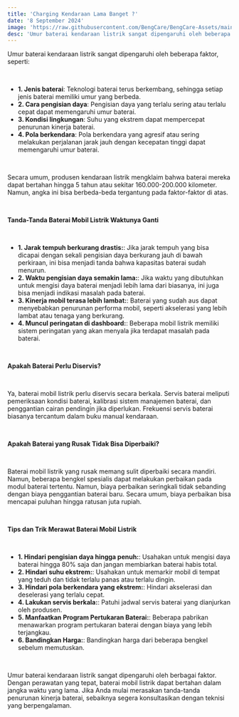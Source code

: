 ```yaml
---
title: 'Charging Kendaraan Lama Banget ?'
date: '8 September 2024'
image: 'https://raw.githubusercontent.com/BengCare/BengCare-Assets/main/articles/4/baterai.png'
desc: 'Umur baterai kendaraan listrik sangat dipengaruhi oleh beberapa faktor, seperti: Jenis baterai: Teknologi baterai terus berkembang, sehingga setiap jenis baterai memiliki umur yang berbeda.'
---
```


Umur baterai kendaraan listrik sangat dipengaruhi oleh beberapa faktor, seperti:

&nbsp;&nbsp;

- **1. Jenis baterai**: Teknologi baterai terus berkembang, sehingga setiap jenis baterai memiliki umur yang berbeda.
- **2. Cara pengisian daya**: Pengisian daya yang terlalu sering atau terlalu cepat dapat memengaruhi umur baterai.
- **3. Kondisi lingkungan**: Suhu yang ekstrem dapat mempercepat penurunan kinerja baterai.
- **4. Pola berkendara**: Pola berkendara yang agresif atau sering melakukan perjalanan jarak jauh dengan kecepatan tinggi dapat memengaruhi umur baterai.

&nbsp;&nbsp;

Secara umum, produsen kendaraan listrik mengklaim bahwa baterai mereka dapat bertahan hingga 5 tahun atau sekitar 160.000-200.000 kilometer. Namun, angka ini bisa berbeda-beda tergantung pada faktor-faktor di atas.

&nbsp;&nbsp;

**Tanda-Tanda Baterai Mobil Listrik Waktunya Ganti**

&nbsp;&nbsp;

- **1. Jarak tempuh berkurang drastis:**: Jika jarak tempuh yang bisa dicapai dengan sekali pengisian daya berkurang jauh di bawah perkiraan, ini bisa menjadi tanda bahwa kapasitas baterai sudah menurun.
- **2. Waktu pengisian daya semakin lama:**: Jika waktu yang dibutuhkan untuk mengisi daya baterai menjadi lebih lama dari biasanya, ini juga bisa menjadi indikasi masalah pada baterai.
- **3. Kinerja mobil terasa lebih lambat:**: Baterai yang sudah aus dapat menyebabkan penurunan performa mobil, seperti akselerasi yang lebih lambat atau tenaga yang berkurang.
- **4. Muncul peringatan di dashboard:**: Beberapa mobil listrik memiliki sistem peringatan yang akan menyala jika terdapat masalah pada baterai.

&nbsp;&nbsp;

**Apakah Baterai Perlu Diservis?**

&nbsp;&nbsp;

Ya, baterai mobil listrik perlu diservis secara berkala. Servis baterai meliputi pemeriksaan kondisi baterai, kalibrasi sistem manajemen baterai, dan penggantian cairan pendingin jika diperlukan. Frekuensi servis baterai biasanya tercantum dalam buku manual kendaraan.

&nbsp;&nbsp;

**Apakah Baterai yang Rusak Tidak Bisa Diperbaiki?**

&nbsp;&nbsp;

Baterai mobil listrik yang rusak memang sulit diperbaiki secara mandiri. Namun, beberapa bengkel spesialis dapat melakukan perbaikan pada modul baterai tertentu. Namun, biaya perbaikan seringkali tidak sebanding dengan biaya penggantian baterai baru. Secara umum, biaya perbaikan bisa mencapai puluhan hingga ratusan juta rupiah.

&nbsp;&nbsp;

**Tips dan Trik Merawat Baterai Mobil Listrik**

&nbsp;&nbsp;

- **1. Hindari pengisian daya hingga penuh:**: Usahakan untuk mengisi daya baterai hingga 80% saja dan jangan membiarkan baterai habis total.
- **2. Hindari suhu ekstrem:**: Usahakan untuk memarkir mobil di tempat yang teduh dan tidak terlalu panas atau terlalu dingin.
- **3. Hindari pola berkendara yang ekstrem:**: Hindari akselerasi dan deselerasi yang terlalu cepat.
- **4. Lakukan servis berkala:**: Patuhi jadwal servis baterai yang dianjurkan oleh produsen.
- **5. Manfaatkan Program Pertukaran Baterai:**: Beberapa pabrikan menawarkan program pertukaran baterai dengan biaya yang lebih terjangkau.
- **6. Bandingkan Harga:**: Bandingkan harga dari beberapa bengkel sebelum memutuskan.

&nbsp;&nbsp;

Umur baterai kendaraan listrik sangat dipengaruhi oleh berbagai faktor. Dengan perawatan yang tepat, baterai mobil listrik dapat bertahan dalam jangka waktu yang lama. Jika Anda mulai merasakan tanda-tanda penurunan kinerja baterai, sebaiknya segera konsultasikan dengan teknisi yang berpengalaman.
